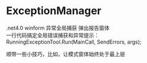 # ExceptionManager  
.net4.0
winform 异常全局捕获 弹出报告窗体  
一行代码搞定全局错误捕获和异常提示：  
RunningExceptionTool.Run(MainCall, SendErrors, args);  
  
顺带一些小技巧，比如，让模式窗体始终处于最上层  
